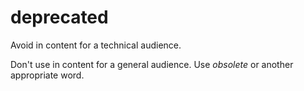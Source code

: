 # deprecated

Avoid in content for a technical audience. 

Don't use in content for a general audience. Use *obsolete* or another appropriate word.
